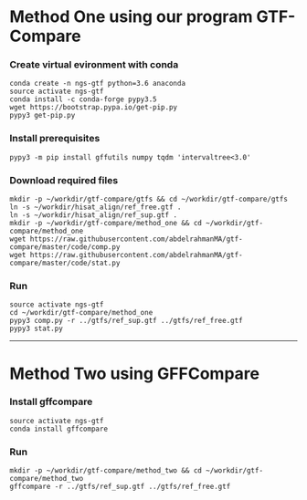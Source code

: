 
# Method One using our program GTF-Compare

### Create virtual evironment with conda
```
conda create -n ngs-gtf python=3.6 anaconda
source activate ngs-gtf
conda install -c conda-forge pypy3.5
wget https://bootstrap.pypa.io/get-pip.py
pypy3 get-pip.py
```
### Install prerequisites

```
pypy3 -m pip install gffutils numpy tqdm 'intervaltree<3.0'
```

### Download required files
```
mkdir -p ~/workdir/gtf-compare/gtfs && cd ~/workdir/gtf-compare/gtfs
ln -s ~/workdir/hisat_align/ref_free.gtf .
ln -s ~/workdir/hisat_align/ref_sup.gtf .
mkdir -p ~/workdir/gtf-compare/method_one && cd ~/workdir/gtf-compare/method_one
wget https://raw.githubusercontent.com/abdelrahmanMA/gtf-compare/master/code/comp.py
wget https://raw.githubusercontent.com/abdelrahmanMA/gtf-compare/master/code/stat.py
```
### Run
```
source activate ngs-gtf
cd ~/workdir/gtf-compare/method_one
pypy3 comp.py -r ../gtfs/ref_sup.gtf ../gtfs/ref_free.gtf
pypy3 stat.py
```
---

# Method Two using GFFCompare

### Install gffcompare
```
source activate ngs-gtf
conda install gffcompare
```

### Run
```
mkdir -p ~/workdir/gtf-compare/method_two && cd ~/workdir/gtf-compare/method_two
gffcompare -r ../gtfs/ref_sup.gtf ../gtfs/ref_free.gtf
```
